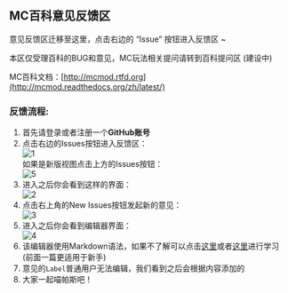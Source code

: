 ## MC百科意见反馈区

意见反馈区迁移至这里，点击右边的 “Issue” 按钮进入反馈区 ~

本区仅受理百科的BUG和意见，MC玩法相关提问请转到百科提问区 (建设中)

MC百科文档：[http://mcmod.rtfd.org](http://mcmod.readthedocs.org/zh/latest/)


### 反馈流程:

1. 首先请登录或者注册一个**GitHub账号**
2. 点击右边的Issues按钮进入反馈区：  
![1](https://cloud.githubusercontent.com/assets/5229241/9202439/61299b7e-4084-11e5-80f1-2ab82ba39310.png)  
如果是新版视图点击上方的Issues按钮：  
![5](https://cloud.githubusercontent.com/assets/5229241/11308813/60ce2d04-8ffb-11e5-978f-366dd2d7f75e.png)
3. 进入之后你会看到这样的界面：  
![2](https://cloud.githubusercontent.com/assets/5229241/9202512/d50559c0-4084-11e5-82fa-4f31719ca295.png)
4. 点击右上角的New Issues按钮发起新的意见：  
![3](https://cloud.githubusercontent.com/assets/5229241/9202587/28f4cdfe-4085-11e5-94d8-69b4e81fa569.png)
5. 进入之后你会看到编辑器界面：  
![4](https://cloud.githubusercontent.com/assets/5229241/9203004/2d91fe70-4087-11e5-9b76-c5b7a8363869.png)
6. 该编辑器使用Markdown语法，如果不了解可以点击[这里](https://github.com/younghz/Markdown/blob/master/README.md)或者[这里](http://www.markdown.cn/)进行学习(前面一篇更适用于新手)
7. 意见的`Label`普通用户无法编辑，我们看到之后会根据内容添加的
8. 大家一起喵帕斯吧！

